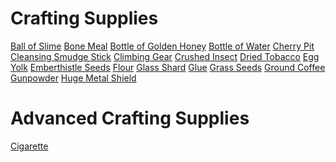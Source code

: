 <!-- TITLE: Crafting -->
<!-- SUBTITLE: General crafty things that might not require particularly talented hands -->

# Crafting Supplies

[Ball of Slime](ball-of-slime)
[Bone Meal](bone-meal)
[Bottle of Golden Honey](bottle-of-golden-honey)
[Bottle of Water](bottle-of-water)
[Cherry Pit](cherry-pit)
[Cleansing Smudge Stick](cleansing-smudge-stick)
[Climbing Gear](climbing-gear)
[Crushed Insect](crushed-insect)
[Dried Tobacco](dried-tobacco)
[Egg Yolk](egg-yolk)
[Emberthistle Seeds](emberthistle-seeds)
[Flour](flour)
[Glass Shard](glass-shard)
[Glue](glue)
[Grass Seeds](grass-seeds)
[Ground Coffee](ground-coffee)
[Gunpowder](gunpowder)
[Huge Metal Shield](huge-metal-shield)




# Advanced Crafting Supplies

[Cigarette](cigarette)